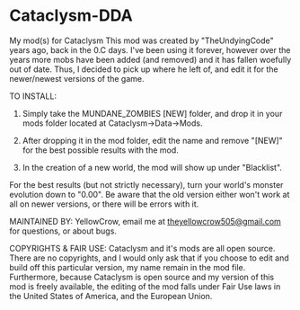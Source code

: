 # Cataclysm-DDA
My mod(s) for Cataclysm
This mod was created by "TheUndyingCode" years ago, back in the 0.C days. I've been using it forever, however over the years more mobs have been added (and removed) and
it has fallen woefully out of date. Thus, I decided to pick up where he left of, and edit it for the newer/newest versions of the game.

TO INSTALL:
1) Simply take the MUNDANE_ZOMBIES [NEW] folder, and drop it in your mods folder located at Cataclysm->Data->Mods.

2) After dropping it in the mod folder, edit the name and remove "[NEW]" for the best possible results with the mod.

3) In the creation of a new world, the mod will show up under "Blacklist".

For the best results (but not strictly necessary), turn your world's monster evolution down to "0.00".
Be aware that the old version either won't work at all on newer versions, or there will be errors with it.

MAINTAINED BY:
YellowCrow, email me at theyellowcrow505@gmail.com for questions, or about bugs.

COPYRIGHTS & FAIR USE:
Cataclysm and it's mods are all open source. There are no copyrights, and I would only ask that if you choose to edit and build off this particular version, my name 
remain in the mod file. Furthermore, because Cataclysm is open source and my version of this mod is freely available, the editing of the mod falls under Fair Use laws in 
the United States of America, and the European Union.
